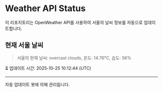 
# Weather API Status

이 리포지토리는 OpenWeather API를 사용하여 서울의 날씨 정보를 자동으로 업데이트합니다.

## 현재 서울 날씨
> 서울의 현재 날씨: overcast clouds, 온도: 14.76°C, 습도: 56%

⏳ 업데이트 시간: 2025-10-25 10:12:44 (UTC)

---
자동 업데이트 봇에 의해 관리됩니다.
